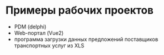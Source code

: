 # Примеры рабочих проектов
- PDM (delphi)
- Web-портал (Vue2)
- программа загрузки данных предложений поставщиков транспортных услуг из XLS
